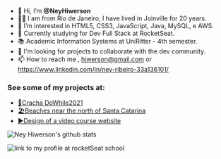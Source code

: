 - 👋 Hi, I’m **@NeyHiwerson**
- 🚶‍♂️ I am from Rio de Janeiro, I have lived in Joinville for 20 years.
- 👀 I’m interested in HTML5, CSS3, JavaScript, Java, MySQL, e AWS. 
- 🌱 Currently studying for Dev Full Stack at RocketSeat.
- 📚 Academic Information Systems at UniRitter - 4th semester.
- 💞️ I'm looking for projects to collaborate with the dev community.
- 📫 How to reach me , hiwerson@gmail.com or https://www.linkedin.com/in/ney-ribeiro-33a136101/

### See some of my projects at:
* [🚀Cracha DoWhile2021](https://neyhiwerson.github.io/NLW/)
* [🏖️Beaches near the north of Santa Catarina](https://neyhiwerson.github.io/Projeto-praias-do-norte-de-Santa-Catarina/)
* [▶️Design of a video course website](https://neyhiwerson.github.io/Projeto-site/)

![Ney Hiwerson's github stats](https://github-readme-stats.vercel.app/api?username=NeyHiwerson&show_icons=true&theme=ocean_dark)

![link to my profile at rocketSeat school](https://img.shields.io/badge/Perfil-RocketSeat-brightgreen)

<!---
NeyHiwerson/NeyHiwerson is a ✨ special ✨ repository because its `README.md` (this file) appears on your GitHub profile.
You can click the Preview link to take a look at your changes.
--->
